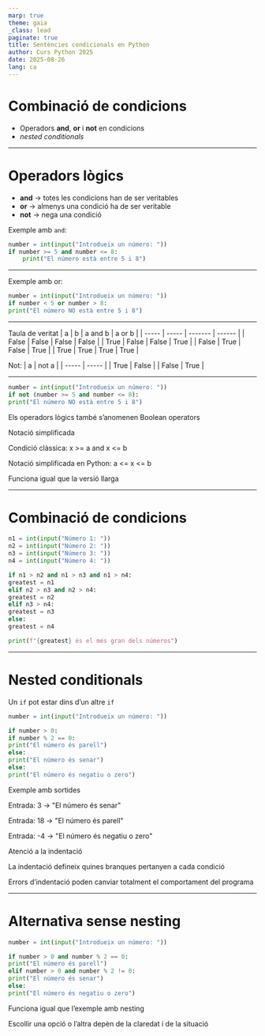 ```yaml
---
marp: true
theme: gaia
_class: lead
paginate: true
title: Sentències condicionals en Python
author: Curs Python 2025
date: 2025-08-26
lang: ca
---
```


<style>
.exercici-classe, .exercici-casa {
  position: relative;
  border-radius: 12px;
  background: #fff8e1;
  padding: 1.2em;
  margin: 1em 0;
  box-shadow: 0 4px 8px rgba(0,0,0,0.15);
  
  font-size: 1.1em;
}

.exercici-classe{
  border-left: 6px solid #ff9800;
}

.exercici-casa{
  border-left: 6px solid #d23d48;
}

/* Exercici a classe */
.exercici-classe::before {
  content: "Exercici a classe";
  position: absolute;
  top: -10px;
  right: -10px;
  background: #ff9800;   /* verd */
  color: white;
  padding: 0.2em 0.6em;
  border-radius: 12px;
  font-size: 0.85em;
  font-weight: bold;
}

/* Exercici a casa */
.exercici-casa::before {
  content: "Exercici a casa";
  position: absolute;
  top: -10px;
  right: -10px;
  background: #d23d48;   /* blau */
  color: white;
  padding: 0.2em 0.6em;
  border-radius: 12px;
  font-size: 0.85em;
  font-weight: bold;
}

section::after {
  content: attr(data-marpit-pagination) '/' attr(data-marpit-pagination-total);
}

</style>

# Combinació de condicions

- Operadors **and**, **or** i **not** en condicions
- _nested conditionals_

---

# Operadors lògics

- **and** → totes les condicions han de ser veritables
- **or** → almenys una condició ha de ser veritable
- **not** → nega una condició

Exemple amb `and`:

```python
number = int(input("Introdueix un número: "))
if number >= 5 and number <= 8:
    print("El número està entre 5 i 8")
```

---

Exemple amb or:

```python
number = int(input("Introdueix un número: "))
if number < 5 or number > 8:
print("El número NO està entre 5 i 8")
```

---

Taula de veritat
| a | b | a and b | a or b |
| ----- | ----- | ------- | ------ |
| False | False | False | False |
| True | False | False | True |
| False | True | False | True |
| True | True | True | True |

Not:
| a | not a |
| ----- | ----- |
| True | False |
| False | True |

---

```python
number = int(input("Introdueix un número: "))
if not (number >= 5 and number <= 8):
print("El número NO està entre 5 i 8")
```

Els operadors lògics també s’anomenen Boolean operators

Notació simplificada

Condició clàssica: x >= a and x <= b

Notació simplificada en Python: a <= x <= b

Funciona igual que la versió llarga

---

# Combinació de condicions

```python
n1 = int(input("Número 1: "))
n2 = int(input("Número 2: "))
n3 = int(input("Número 3: "))
n4 = int(input("Número 4: "))

if n1 > n2 and n1 > n3 and n1 > n4:
greatest = n1
elif n2 > n3 and n2 > n4:
greatest = n2
elif n3 > n4:
greatest = n3
else:
greatest = n4

print(f"{greatest} és el més gran dels números")
```

---

# Nested conditionals

Un `if` pot estar dins d’un altre `if`

```python
number = int(input("Introdueix un número: "))

if number > 0:
if number % 2 == 0:
print("El número és parell")
else:
print("El número és senar")
else:
print("El número és negatiu o zero")
```

Exemple amb sortides

Entrada: 3 → "El número és senar"

Entrada: 18 → "El número és parell"

Entrada: -4 → "El número és negatiu o zero"

Atenció a la indentació

La indentació defineix quines branques pertanyen a cada condició

Errors d’indentació poden canviar totalment el comportament del programa

---

# Alternativa sense nesting

```python
number = int(input("Introdueix un número: "))

if number > 0 and number % 2 == 0:
print("El número és parell")
elif number > 0 and number % 2 != 0:
print("El número és senar")
else:
print("El número és negatiu o zero")
```

Funciona igual que l’exemple amb nesting

Escollir una opció o l’altra depèn de la claredat i de la situació
